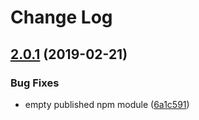 # Change Log

## [2.0.1](https://github.com/mouafa/promx/compare/v2.0.0...v2.0.1) (2019-02-21)

### Bug Fixes

- empty published npm module ([6a1c591](https://github.com/mouafa/promx/commit/6a1c591))
